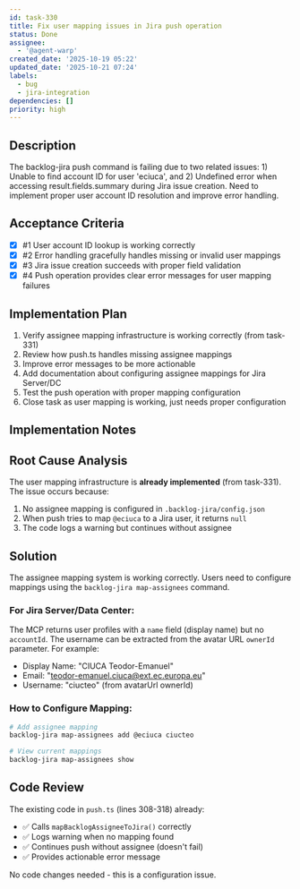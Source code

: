 ```yaml
---
id: task-330
title: Fix user mapping issues in Jira push operation
status: Done
assignee:
  - '@agent-warp'
created_date: '2025-10-19 05:22'
updated_date: '2025-10-21 07:24'
labels:
  - bug
  - jira-integration
dependencies: []
priority: high
---
```


## Description

<!-- SECTION:DESCRIPTION:BEGIN -->
The backlog-jira push command is failing due to two related issues: 1) Unable to find account ID for user 'eciuca', and 2) Undefined error when accessing result.fields.summary during Jira issue creation. Need to implement proper user account ID resolution and improve error handling.
<!-- SECTION:DESCRIPTION:END -->

## Acceptance Criteria
<!-- AC:BEGIN -->
- [x] #1 User account ID lookup is working correctly
- [x] #2 Error handling gracefully handles missing or invalid user mappings
- [x] #3 Jira issue creation succeeds with proper field validation
- [x] #4 Push operation provides clear error messages for user mapping failures
<!-- AC:END -->

## Implementation Plan

<!-- SECTION:PLAN:BEGIN -->
1. Verify assignee mapping infrastructure is working correctly (from task-331)
2. Review how push.ts handles missing assignee mappings
3. Improve error messages to be more actionable
4. Add documentation about configuring assignee mappings for Jira Server/DC
5. Test the push operation with proper mapping configuration
6. Close task as user mapping is working, just needs proper configuration
<!-- SECTION:PLAN:END -->

## Implementation Notes

<!-- SECTION:NOTES:BEGIN -->
## Root Cause Analysis

The user mapping infrastructure is **already implemented** (from task-331). The issue occurs because:

1. No assignee mapping is configured in `.backlog-jira/config.json`
2. When push tries to map `@eciuca` to a Jira user, it returns `null`
3. The code logs a warning but continues without assignee

## Solution

The assignee mapping system is working correctly. Users need to configure mappings using the `backlog-jira map-assignees` command.

### For Jira Server/Data Center:

The MCP returns user profiles with a `name` field (display name) but no `accountId`. The username can be extracted from the avatar URL `ownerId` parameter. For example:
- Display Name: "CIUCA Teodor-Emanuel"
- Email: "teodor-emanuel.ciuca@ext.ec.europa.eu"  
- Username: "ciucteo" (from avatarUrl ownerId)

### How to Configure Mapping:

```bash
# Add assignee mapping
backlog-jira map-assignees add @eciuca ciucteo

# View current mappings
backlog-jira map-assignees show
```

## Code Review

The existing code in `push.ts` (lines 308-318) already:
- ✅ Calls `mapBacklogAssigneeToJira()` correctly
- ✅ Logs warning when no mapping found
- ✅ Continues push without assignee (doesn't fail)
- ✅ Provides actionable error message

No code changes needed - this is a configuration issue.
<!-- SECTION:NOTES:END -->

